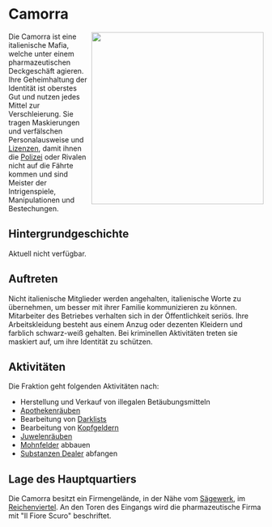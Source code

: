 # Camorra

 <img align="right" width="340" eight="340" src="../../assets/image/fraktionen/CamorraHQNeu.png">


Die Camorra ist eine italienische Mafia, welche unter einem pharmazeutischen Deckgeschäft agieren. Ihre Geheimhaltung der Identität ist oberstes Gut und nutzen jedes Mittel zur Verschleierung. Sie tragen Maskierungen und verfälschen Personalausweise und [Lizenzen](../../pages/allgemein/lizenzen.md), damit ihnen die [Polizei](polizei.md) oder Rivalen nicht auf die Fährte kommen und sind Meister der Intrigenspiele, Manipulationen und Bestechungen.

## Hintergrundgeschichte 
Aktuell nicht verfügbar.

## Auftreten 

Nicht italienische Mitglieder werden angehalten, italienische Worte zu übernehmen, um besser mit ihrer Familie kommunizieren zu können. Mitarbeiter des Betriebes verhalten sich in der Öffentlichkeit seriös. Ihre Arbeitskleidung besteht aus einem Anzug oder dezenten Kleidern und farblich schwarz-weiß gehalten. Bei kriminellen Aktivitäten treten sie maskiert auf, um ihre Identität zu schützen.

## Aktivitäten
Die Fraktion geht folgenden Aktivitäten nach:

* Herstellung und Verkauf von illegalen Betäubungsmitteln
* [Apothekenräuben](apothekenraub.md)
* Bearbeitung von [Darklists](darklist.md)
* Bearbeitung von [Kopfgeldern](kopfgeld.md)
* [Juwelenräuben](juwelenraub.md)
* [Mohnfelder](../../pages/pflanzen/mohnfeld.md) abbauen
* [Substanzen Dealer](substanzendealer.md) abfangen


## Lage des Hauptquartiers

Die Camorra besitzt ein Firmengelände, in der Nähe vom [Sägewerk](../../pages/nebenjobs/sägewerk.md), im [Reichenviertel](../../pages/gebiete/reichenviertel.md). An den Toren des Eingangs wird die pharmazeutische Firma mit "Il Fiore Scuro" beschriftet.
